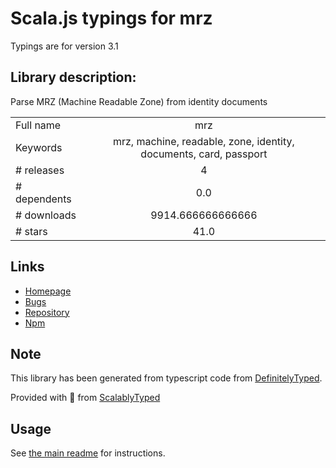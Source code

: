 
# Scala.js typings for mrz

Typings are for version 3.1

## Library description:
Parse MRZ (Machine Readable Zone) from identity documents

|                    |                 |
| ------------------ | :-------------: |
| Full name          | mrz |
| Keywords           | mrz, machine, readable, zone, identity, documents, card, passport |
| # releases         | 4 |
| # dependents       | 0.0 |
| # downloads        | 9914.666666666666 |
| # stars            | 41.0 |

## Links
- [Homepage](https://github.com/cheminfo/mrz#readme)
- [Bugs](https://github.com/cheminfo/mrz/issues)
- [Repository](https://github.com/cheminfo/mrz)
- [Npm](https://www.npmjs.com/package/mrz)
    


## Note
This library has been generated from typescript code from [DefinitelyTyped](https://definitelytyped.org).

Provided with :purple_heart: from [ScalablyTyped](https://github.com/oyvindberg/ScalablyTyped)

## Usage
See [the main readme](../../readme.md) for instructions.


